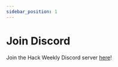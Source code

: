 ```yaml
---
sidebar_position: 1
---
```


# Join Discord

Join the Hack Weekly Discord server <a href="https://discord.gg/4Fz3ZTaGZS">here</a>!
